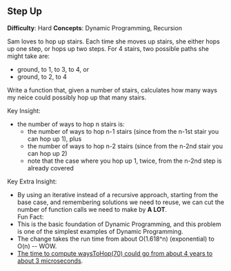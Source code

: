 ## Step Up

**Difficulty**: Hard
**Concepts**: Dynamic Programming, Recursion

Sam loves to hop up stairs. Each time she moves up stairs, she either hops up one step, or hops up two steps.  For 4 stairs, two possible paths she might take are:
* ground, to 1, to 3, to 4, or
* ground, to 2, to 4

Write a function that, given a number of stairs, calculates how many ways my neice could possibly hop up that many stairs. 

Key Insight:
* the number of ways to hop n stairs is:
  * the number of ways to hop n-1 stairs (since from the n-1st stair you can hop up 1), plus
  * the number of ways to hop n-2 stairs (since from the n-2nd stair you can hop up 2)
  * note that the case where you hop up 1, twice, from the n-2nd step is already covered

Key Extra Insight:
* By using an iterative instead of a recursive approach, starting from the base case, and remembering solutions we need to reuse, we can cut the number of function calls we need to make by **A LOT**.  
Fun Fact:
* This is the basic foundation of Dynamic Programming, and this problem is one of the simplest examples of Dynamic Programming. 
* The change takes the run time from about O(1.618^n) (exponential)  to O(n) -- WOW.
* [The time to compute waysToHop(70) could go from about 4 years to about 3 microseconds](http://www.ccs.neu.edu/home/lieber/courses/csg110/sp08/project/project10/dyn-prog.htm). 